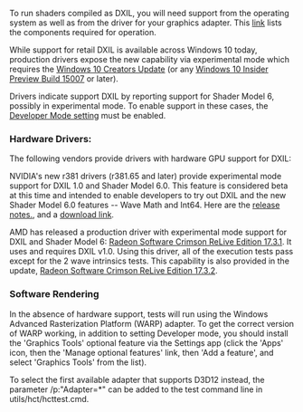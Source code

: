 To run shaders compiled as DXIL, you will need support from the operating system as well as from the driver for your graphics adapter.
This [link](https://github.com/Microsoft/DirectXShaderCompiler/wiki/Requirements-for-Operation) lists the components required for operation.

While support for retail DXIL is available across Windows 10 today, production drivers expose the new capability via experimental mode which requires the [Windows 10 Creators Update](https://www.microsoft.com/en-us/software-download/windows10?ranMID=24542&ranEAID=TnL5HPStwNw&ranSiteID=TnL5HPStwNw-ydKo1P0j6OJwADi7QUCfLg&tduid=(34190da320062734ab35e1018dc7f8bd)(256380)(2459594)(TnL5HPStwNw-ydKo1P0j6OJwADi7QUCfLg)())
(or any [Windows 10 Insider Preview Build 15007](https://blogs.windows.com/windowsexperience/2017/01/12/announcing-windows-10-insider-preview-build-15007-pc-mobile/#XqlQ5FZfXw5WVhpS.97) or later).

Drivers indicate support DXIL by reporting support for Shader Model 6, possibly in experimental mode. To enable support in these cases, the [Developer Mode setting](https://msdn.microsoft.com/windows/uwp/get-started/enable-your-device-for-development) must be enabled.

### Hardware Drivers:

The following vendors provide drivers with hardware GPU support for DXIL:

NVIDIA's new r381 drivers (r381.65 and later) provide experimental mode support for DXIL 1.0 and Shader Model 6.0. This feature is considered beta at this time and intended to enable developers to try out DXIL and the new Shader Model 6.0 features -- Wave Math and Int64. Here are the [release notes.](http://us.download.nvidia.com/Windows/381.65/381.65-win10-win8-win7-desktop-release-notes.pdf), and a [download link](http://uk.download.nvidia.com/Windows/381.65/381.65-desktop-win10-64bit-international-whql.exe).

AMD has released a production driver with experimental mode support for DXIL and Shader Model 6: [Radeon Software Crimson ReLive Edition 17.3.1](https://community.amd.com/docs/DOC-1771). It uses and requires DXIL v1.0. Using this driver, all of the execution tests pass except for the 2 wave intrinsics tests. This capability is also provided in the update, [Radeon Software Crimson ReLive Edition 17.3.2](http://support.amd.com/en-us/kb-articles/Pages/Radeon-Software-Crimson-ReLive-Edition-17.3.2-Release-Notes.aspx).

### Software Rendering

In the absence of hardware support, tests will run using the Windows Advanced Rasterization Platform (WARP) adapter. To get the correct version of WARP working, in addition to setting Developer mode, you should install the 'Graphics Tools' optional feature via the Settings app (click the 'Apps' icon, then the 'Manage optional features' link, then 'Add a feature', and select 'Graphics Tools' from the list).

To select the first available adapter that supports D3D12 instead, the parameter /p:"Adapter=*" can be added to the test command line in utils/hct/hcttest.cmd.


